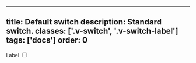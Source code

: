 <!--
 *              Copyright (c) 2025 Visa, Inc.
 *
 * Licensed under the Apache License, Version 2.0 (the "License");
 * you may not use this file except in compliance with the License.
 * You may obtain a copy of the License at
 *
 *         http://www.apache.org/licenses/LICENSE-2.0
 *
 * Unless required by applicable law or agreed to in writing, software
 * distributed under the License is distributed on an "AS IS" BASIS,
 * WITHOUT WARRANTIES OR CONDITIONS OF ANY KIND, either express or implied.
 * See the License for the specific language governing permissions and
 * limitations under the License.
 *
 -->
---
title: Default switch
description: Standard switch. 
classes: ['.v-switch', '.v-switch-label']
tags: ['docs']
order: 0
---

<div class="v-flex v-flex-wrap v-gap-10 v-m-8 v-justify-content-between" style="max-inline-size: 288px">
  <label class="v-switch-label v-label-large" for="switch-control-1">
    Label
  </label>
  <input class="v-switch" id="switch-control-1" name="default-switch" role="switch" type="checkbox"/>
</div>
